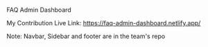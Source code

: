 FAQ Admin Dashboard

My Contribution Live Link: https://faq-admin-dashboard.netlify.app/

Note: Navbar, Sidebar and footer are in the team's repo
